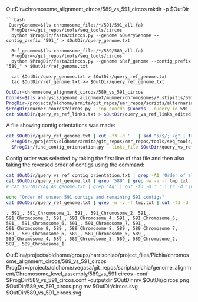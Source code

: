OutDir=chromosome_alignment_circos/589_vs_591_circos
  mkdir -p $OutDir
```
```bash
 QueryGenome=$(ls chromosome_files/*/591/591_all.fa)
  ProgDir=~/git_repos/tools/seq_tools/circos
  python $ProgDir/fasta2circos.py --genome $QueryGenome --contig_prefix "591_" > $OutDir/query_genome.txt

  Ref_genome=$(ls chromosome_files/*/589/589_all.fa)
  ProgDir=~/git_repos/tools/seq_tools/circos
  python $ProgDir/fasta2circos.py --genome $Ref_genome --contig_prefix "589_" > $OutDir/ref_genome.txt

  cat $OutDir/query_genome.txt > $OutDir/query_ref_genome.txt
  tac $OutDir/ref_genome.txt >> $OutDir/query_ref_genome.txt
```
```bash
OutDir=chromosome_alignment_circos/589_vs_591_circos
Coords=$(ls analysis/genome_alignment/mummer/chromosomes/P.stipitis/591/591_vs_589/591_vs_589_coords.tsv)
ProgDir=/projects/oldhome/armita/git_repos/emr_repos/scripts/alternaria/pathogen/genome_alignment
$ProgDir/nucmer_coords2circos.py --inp_coords $Coords --queery_id 591 --ref_id 589 > $OutDir/query_vs_ref_links.txt
cat $OutDir/query_vs_ref_links.txt > $OutDir/query_vs_ref_links_edited.txt
```
A file showing contig orientations was made:

```bash
cat $OutDir/query_ref_genome.txt | cut -f3 -d ' ' | sed "s/$/; /g" | tr -d '\n' > $OutDir/query_contig_order.txt
  ProgDir=/projects/oldhome/armita/git_repos/emr_repos/tools/seq_tools/circos
  $ProgDir/find_contig_orientation.py --links_file $OutDir/query_vs_ref_links_edited.txt > $OutDir/query_vs_ref_contig_orientation.txt
```
Contig order was selected by taking the first line of that file and then also taking the reversed order of contigs using the command:

```bash
cat $OutDir/query_vs_ref_contig_orientation.txt | grep -A1 'Order of all seen contigs' | tail -n1 | sed "s/, /\n/g" > tmp.txt
cat $OutDir/query_ref_genome.txt | grep '589' | grep -w -v -f tmp.txt | cut -f3 -d ' '| tr -d '\n' | sed 's/589/, 589/g'
# cat $OutDir/Ag_As_genome.txt | grep 'Ag' | cut -f3 -d ' ' | tr -d '\n' | sed 's/Ag/, Ag/g' >> tmp.txt

echo "Order of unseen 591 contigs and remaining 591 contigs"
cat $OutDir/query_ref_genome.txt | grep -w -v -f tmp.txt | cut -f3 -d ' '| tr -d '\n' | sed 's/591/, 591/g' | sed 's/589/, 589/g'
```
```
, 591_, 591_Chromosome_1, 591_, 591_Chromosome_2, 591_, 591_Chromosome_3, 591_, 591_Chromosome_4, 591_, 591_Chromosome_5, 591_, 591_Chromosome_6, 591_, 591_Chromosome_7, 591_, 591_Chromosome_8, 589_, 589_Chromosome_8, 589_, 589_Chromosome_7, 589_, 589_Chromosome_6, 589_, 589_Chromosome_5, 589_, 589_Chromosome_4, 589_, 589_Chromosome_3, 589_, 589_Chromosome_2, 589_, 589_Chromosome_1
```

OutDir=/projects/oldhome/groups/harrisonlab/project_files/Pichia/chromosome_alignment_circos/589_vs_591_circos
ProgDir=/projects/oldhome/vegasa/git_repos/scripts/pichia/genome_alignment/Chromosome_level_assembly/589_vs_591
circos -conf $ProgDir/589_vs_591_circos.conf -outputdir $OutDir
mv $OutDir/circos.png $OutDir/589_vs_591_circos.png
mv $OutDir/circos.svg $OutDir/589_vs_591_circos.svg





